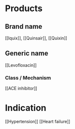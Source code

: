 # Products

## Brand name
[[Iquix]], [[Quinsair]], [[Quixin]]

## Generic name
[[Levofloxacin]]

### Class / Mechanism
[[ACE inhibitor]]

# Indication
[[Hypertension]]
[[Heart failure]]
